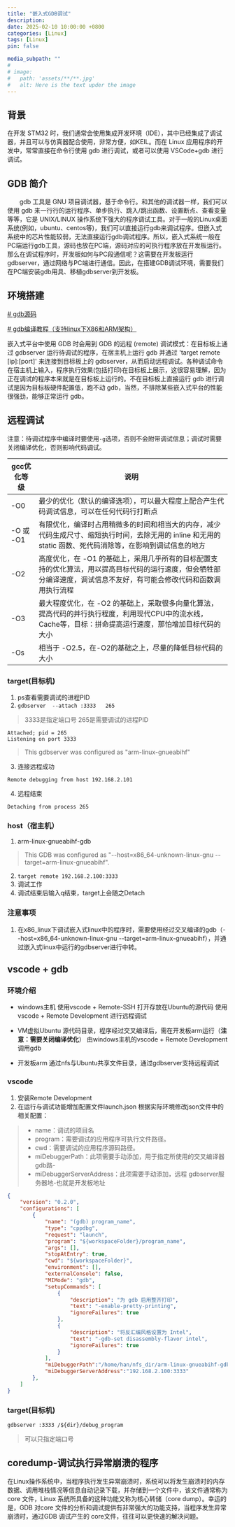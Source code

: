 ```yaml
---
title: "嵌入式GDB调试"
description: 
date: 2025-02-10 10:00:00 +0800
categories: [Linux]
tags: [Linux]
pin: false

media_subpath: ""
#
# image:
#   path: 'assets/**/**.jpg'
#   alt: Here is the text upder the image
---
```

## 背景
在开发 STM32 时，我们通常会使用集成开发环境（IDE），其中已经集成了调试器，并且可以与仿真器配合使用，非常方便，如KEIL。而在 Linux 应用程序的开发中，常常直接在命令行使用 gdb 进行调试，或者可以使用 VSCode+gdb 进行调试。

## GDB 简介
    gdb 工具是 GNU 项目调试器，基于命令行。和其他的调试器一样，我们可以使用 gdb 来一行行的运行程序、单步执行、跳入/跳出函数、设置断点、查看变量等等，它是 UNIX/LINUX 操作系统下强大的程序调试工具。对于一般的Linux桌面系统(例如，ubuntu、centos等)，我们可以直接运行gdb来调试程序。但嵌入式系统中的芯片性能较弱，无法直接运行gdb调试程序。所以，嵌入式系统一般在PC端运行gdb工具，源码也放在PC端，源码对应的可执行程序放在开发板运行。那么在调试程序时，开发板如何与PC段通信呢？这需要在开发板运行gdbserver，通过网络与PC端进行通信。因此，在搭建GDB调试环境，需要我们在PC端安装gdb用具、移植gdbserver到开发板。

## 环境搭建

[# gdb源码](https://www.sourceware.org/gdb/download/)



[# gdb编译教程（支持linux下X86和ARM架构）](https://blog.csdn.net/weixin_43246170/article/details/143707599)


嵌入式平台中使用 GDB 时会用到 GDB 的远程 (remote) 调试模式：在目标板上通过 gdbserver 运行待调试的程序，在宿主机上运行 gdb 并通过 'target remote [ip]:[port]' 来连接到目标板上的 gdbserver，从而启动远程调试。各种调试命令在宿主机上输入，程序执行效果(包括打印)在目标板上展示，这很容易理解，因为正在调试的程序本来就是在目标板上运行的。不在目标板上直接运行 gdb 进行调试是因为目标板硬件配置低，跑不动 gdb，当然，不排除某些嵌入式平台的性能很强劲，能够正常运行 gdb。


## 远程调试
注意：待调试程序中编译时要使用`-g`选项，否则不会附带调试信息；调试时需要关闭编译优化，否则影响代码调试。

|gcc优化等级|说明|
|--|--|
|-O0|最少的优化（默认的编译选项），可以最大程度上配合产生代码调试信息，可以在任何代码行打断点|
|-O 或 -O1|有限优化，编译时占用稍微多的时间和相当大的内存，减少代码生成尺寸、缩短执行时间，去除无用的 inline 和无用的 static 函数、死代码消除等，在影响到调试信息的地方|均不进行优化，在适当的代码体积和充分的调试之间平衡，代码编写阶段最常用的优化等级
|-O2|高度优化，在 -O1 的基础上，采用几乎所有的目标配置支持的优化算法，用以提高目标代码的运行速度，但会牺牲部分编译速度，调试信息不友好，有可能会修改代码和函数调用执行流程|
|-O3|最大程度优化，在 -O2 的基础上，采取很多向量化算法，提高代码的并行执行程度，利用现代CPU中的流水线，Cache等，目标：拼命提高运行速度，那怕增加目标代码的大小|
|-Os|相当于 -O2.5，在-O2的基础之上，尽量的降低目标代码的大小|

### target(目标机)
1. ps查看需要调试的进程PID
2. `gdbserver  --attach :3333   265`
>3333是指定端口号 265是需要调试的进程PID
```
Attached; pid = 265
Listening on port 3333
```
>This gdbserver was configured as "arm-linux-gnueabihf"
3. 连接远程成功
```
Remote debugging from host 192.168.2.101
```
4. 远程结束
```
Detaching from process 265
```

### host（宿主机）
1. arm-linux-gnueabihf-gdb
>This GDB was configured as "--host=x86_64-unknown-linux-gnu --target=arm-linux-gnueabihf".
2. `target remote 192.168.2.100:3333`
3. 调试工作
4. 调试结束后输入q结束，target上会随之Detach

### 注意事项
1.  在x86_linux下调试嵌入式linux中的程序时，需要使用经过交叉编译的gdb（--host=x86_64-unknown-linux-gnu --target=arm-linux-gnueabihf），并通过嵌入式linux中运行的gdbserver进行中转。 


## vscode + gdb

### 环境介绍
- windows主机
    使用vscode + Remote-SSH 打开存放在Ubuntu的源代码
    使用vscode + Remote Development 进行远程调试

- VM虚拟Ubuntu
    源代码目录，程序经过交叉编译后，需在开发板arm运行（**注意：需要关闭编译优化**）
    由windows主机的vscode + Remote Development调用gdb

- 开发板arm 
    通过nfs与Ubuntu共享文件目录，通过gdbserver支持远程调试

### vscode
1. 安装Remote Development
2. 在运行与调试功能增加配置文件launch.json
根据实际环境修改json文件中的相关配置：  
>- name：调试的项目名  
>- program：需要调试的应用程序可执行文件路径。  
>- cwd：需要调试的应用程序源码路径。  
>- miDebuggerPath：此项需要手动添加，用于指定所使用的交叉编译器gdb路-  
>- miDebuggerServerAddress：此项需要手动添加，远程 gdbserver服务器地-也就是开发板地址  
```json
{
    "version": "0.2.0",
    "configurations": [
        {
            "name": "(gdb) program_name",
            "type": "cppdbg",
            "request": "launch",
            "program": "${workspaceFolder}/program_name",
            "args": [],
            "stopAtEntry": true,
            "cwd": "${workspaceFolder}",
            "environment": [],
            "externalConsole": false,
            "MIMode": "gdb",
            "setupCommands": [
                {
                    "description": "为 gdb 启用整齐打印",
                    "text": "-enable-pretty-printing",
                    "ignoreFailures": true
                },
                {
                    "description": "将反汇编风格设置为 Intel",
                    "text": "-gdb-set disassembly-flavor intel",
                    "ignoreFailures": true
                }
            ],
            "miDebuggerPath":"/home/han/nfs_dir/arm-linux-gnueabihf-gdb",
            "miDebuggerServerAddress":"192.168.2.100:3333"
        },
    ]
}
```

### target(目标机)
`gdbserver :3333 /${dir}/debug_program`  
>可以只指定端口号


## coredump-调试执行异常崩溃的程序
在Linux操作系统中，当程序执行发生异常崩溃时，系统可以将发生崩溃时的内存数据、调用堆栈情况等信息自动记录下载，并存储到一个文件中，该文件通常称为core 文件，Linux 系统所具备的这种功能又称为核心转储（core dump）。幸运的是，GDB 对core 文件的分析和调试提供有非常强大的功能支持，当程序发生异常崩溃时，通过GDB 调试产生的 core文件，往往可以更快速的解决问题。
